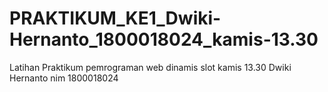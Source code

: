 # PRAKTIKUM_KE1_Dwiki-Hernanto_1800018024_kamis-13.30
Latihan Praktikum pemrograman web dinamis slot kamis 13.30 Dwiki Hernanto nim 1800018024
